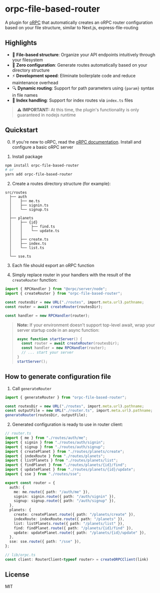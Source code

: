 # orpc-file-based-router

A plugin for [oRPC](https://orpc.unnoq.com) that automatically creates an oRPC router configuration based on your file
structure, similar to Next.js, express-file-routing

## Highlights

- 📁 **File-based structure**: Organize your API endpoints intuitively through your filesystem
- 🔄 **Zero configuration**: Generate routes automatically based on your directory structure
- ⚡️ **Development speed**: Eliminate boilerplate code and reduce maintenance overhead
- 🔍 **Dynamic routing**: Support for path parameters using `{param}` syntax in file names
- 📑 **Index handling**: Support for index routes via `index.ts` files

> ⚠️ **IMPORTANT:** At this time, the plugin's functionality is only guaranteed
> in nodejs runtime

## Quickstart

0. If you're new to oRPC, read the [oRPC documentation](https://orpc.unnoq.com). Install and configure a basic oRPC server

1. Install package

```bash
npm install orpc-file-based-router
# or
yarn add orpc-file-based-router
```

2. Create a routes directory structure (for example):

```
src/routes
  ├── auth
  │    ├── me.ts 
  │    ├── signin.ts 
  │    └── signup.ts 
  │
  ├── planets
  │    ├── {id}
  │    │    ├── find.ts 
  │    │    └── update.ts 
  │    │
  │    ├── create.ts 
  │    ├── index.ts 
  │    └── list.ts 
  │
  └── sse.ts
```

3. Each file should export an oRPC function 

4. Simply replace router in your handlers with the result of the `createRouter`
function:

```typescript
import { RPCHandler } from "@orpc/server/node";
import { createRouter } from "orpc-file-based-router";

const routesDir = new URL("./routes", import.meta.url).pathname;
const router = await createRouter(routesDir);

const handler = new RPCHandler(router);

```
> **Note:** If your environment doesn't support top-level await, wrap your server startup code in an async function:
> ```typescript
> async function startServer() {
>   const router = await createRouter(routesDir);
>   const handler = new RPCHandler(router);
>   // ... start your server
> }
> startServer();
> ```

## How to generate configuration file

1. Call `generateRouter` 

```typescript
import { generateRouter } from "orpc-file-based-router";

const routesDir = new URL("./routes", import.meta.url).pathname;
const outputFile = new URL("./router.ts", import.meta.url).pathname;
generateRouter(routesDir, outputFile);
```

2. Generated configuration is ready to use in router client:

```typescript
// router.ts
import { me } from "./routes/auth/me";
import { signin } from "./routes/auth/signin";
import { signup } from "./routes/auth/signup";
import { createPlanet } from "./routes/planets/create";
import { indexRoute } from "./routes/planets";
import { listPlanets } from "./routes/planets/list";
import { findPlanet } from "./routes/planets/{id}/find";
import { updatePlanet } from "./routes/planets/{id}/update";
import { sse } from "./routes/sse";

export const router = {
  auth: {
    me: me.route({ path: "/auth/me" }),
    signin: signin.route({ path: "/auth/signin" }),
    signup: signup.route({ path: "/auth/signup" }),
  },
  planets: {
    create: createPlanet.route({ path: "/planets/create" }),
    indexRoute: indexRoute.route({ path: "/planets" }),
    list: listPlanets.route({ path: "/planets/list" }),
    find: findPlanet.route({ path: "/planets/{id}/find" }),
    update: updatePlanet.route({ path: "/planets/{id}/update" }),
  },
  sse: sse.route({ path: "/sse" }),
};

// lib/orpc.ts
const client: RouterClient<typeof router> = createORPCClient(link)

```

## License

MIT
